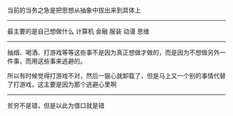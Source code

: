 当前的当务之急是把思想从抽象中拔出来到具体上

___
最主要的是自己想做什么 计算机 金融 服装 动漫 思维
___
抽烟、喝酒、打游戏等等这些事不是因为真正想做才做的，而是因为不想做另外一件事，而用这些事来逃避的。

所以有时候觉得打游戏不对，然后一狠心就卸载了，但是马上又一个别的事情代替了打游戏，这主要是因为那个逃避心里啊
___
贫穷不是错，但是以此为借口就是错